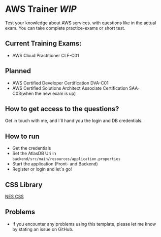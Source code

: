 # AWS Trainer *WIP*

Test your knowledge about AWS services. with questions like in the actual exam. You can take complete practice-exams or
short test. 

## Current Training Exams:
- AWS Cloud Practitioner CLF-C01


## Planned
- AWS Certified Developer Certification DVA-C01
- AWS Certified Solutions Architect Associate Certification SAA-C03(when the new exam is up)

## How to get access to the questions?

Get in touch with me, and I´ll hand you the login and DB credentials.


## How to run
- Get the credentials
- Set the AtlasDB Uri in `backend/src/main/resources/application.properties`
- Start the application (Front- and Backend)
- Register or login and let`s go!

## CSS Library
[NES CSS](https://nostalgic-css.github.io/NES.css/#)

## Problems
- If you encounter any problems using this template, please let me know by stating an issue on GitHub.

